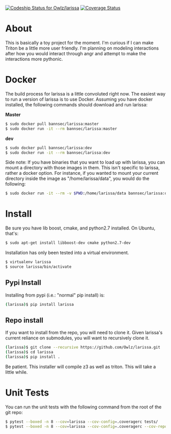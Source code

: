 [ ![Codeship Status for Owlz/larissa](https://codeship.com/projects/580bce60-22a0-0135-eb40-52028c1190b7/status?branch=master)](https://app.codeship.com/projects/221744)
[![Coverage Status](https://coveralls.io/repos/github/Owlz/larissa/badge.svg?branch=HEAD)](https://coveralls.io/github/Owlz/larissa?branch=HEAD)

# About
This is basically a toy project for the moment. I'm curious if I can make Triton be a little more user friendly. I'm planning on modeling interactions after how you would interact through angr and attempt to make the interactions more pythonic.

# Docker
The build process for larissa is a little convoluted right now. The easiest way to run a version of larissa is to use Docker. Assuming you have docker installed, the following commands should download and run larissa:

__Master__
```bash
$ sudo docker pull bannsec/larissa:master
$ sudo docker run -it --rm bannsec/larissa:master
```

__dev__
```bash
$ sudo docker pull bannsec/larissa:dev
$ sudo docker run -it --rm bannsec/larissa:dev
```

Side note: If you have binaries that you want to load up with larissa, you can mount a directory with those images in them. This isn't specific to larissa, rather a docker option. For instance, if you wanted to mount your current directory inside the image as "/home/larissa/data", you would do the following:

```bash
$ sudo docker run -it --rm -v $PWD:/home/larissa/data bannsec/larissa:dev
```

# Install
Be sure you have lib boost, cmake, and python2.7 installed. On Ubuntu, that's:

```bash
$ sudo apt-get install libboost-dev cmake python2.7-dev
```

Installation has only been tested into a virtual environment.

```bash
$ virtualenv larissa
$ source larissa/bin/activate
```

## Pypi Install
Installing from pypi (i.e.: "normal" pip install) is:

```bash
(larissa)$ pip install larissa
```

## Repo install
If you want to install from the repo, you will need to clone it. Given larissa's current reliance on submodules, you will want to recursively clone it.

```bash
(larissa)$ git clone --recursive https://github.com/Owlz/larissa.git
(larissa)$ cd larissa
(larissa)$ pip install .
```

Be patient. This installer will compile z3 as well as triton. This will take a little while.

# Unit Tests
You can run the unit tests with the following command from the root of the git repo:

```bash
$ pytest --boxed -n 8 --cov=larissa --cov-config=.coveragerc tests/
$ pytest --boxed -n 8 --cov=larissa --cov-config=.coveragerc --cov-report=html tests/ # For pretty html output
```
